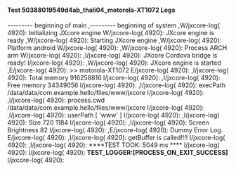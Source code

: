 #### Test 50388019549d4ab_thali04_motorola-XT1072 Logs

--------- beginning of main
,--------- beginning of system
,W/jxcore-log( 4920): Initializing JXcore engine
W/jxcore-log( 4920): JXcore engine is ready
,W/jxcore-log( 4920): Starting JXcore engine
,W/jxcore-log( 4920): Platform android
W/jxcore-log( 4920): 
,W/jxcore-log( 4920): Process ARCH arm
W/jxcore-log( 4920): 
,I/jxcore-log( 4920): JXcore Cordova bridge is ready!
I/jxcore-log( 4920): 
,W/jxcore-log( 4920): JXcore engine is started
,E/jxcore-log( 4920): >> motorola-XT1072
E/jxcore-log( 4920): 
,I/jxcore-log( 4920): Total memory 916258816
I/jxcore-log( 4920): 
,I/jxcore-log( 4920): Free memory 34349056
I/jxcore-log( 4920): 
,I/jxcore-log( 4920): execPath /data/data/com.example.hello/files/www/jxcore
I/jxcore-log( 4920): 
,I/jxcore-log( 4920): process.cwd /data/data/com.example.hello/files/www/jxcore
I/jxcore-log( 4920): 
,I/jxcore-log( 4920): userPath [ 'www' ]
I/jxcore-log( 4920): 
,I/jxcore-log( 4920): Size 720 1184
I/jxcore-log( 4920): 
,I/jxcore-log( 4920): Screen Brightness 82
I/jxcore-log( 4920): 
,E/jxcore-log( 4920): Dummy Error Log.
E/jxcore-log( 4920): 
,I/jxcore-log( 4920): getBuffer is called!!!!
I/jxcore-log( 4920): 
,I/jxcore-log( 4920): ****TEST TOOK:  5049  ms ****
I/jxcore-log( 4920): 
I/jxcore-log( 4920): ****TEST_LOGGER:[PROCESS_ON_EXIT_SUCCESS]****
I/jxcore-log( 4920): 
